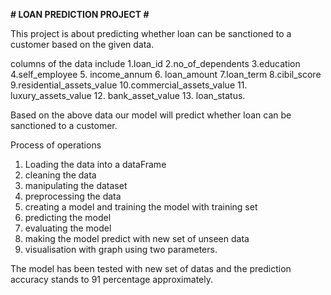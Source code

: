 **# LOAN PREDICTION PROJECT #**



This project is about predicting whether loan can be sanctioned to a customer based on the given data.



columns of the data include 1.loan\_id 2.no\_of\_dependents 3.education 4.self\_employee 5. income\_annum 6. loan\_amount 7.loan\_term	 8.cibil\_score 9.residential\_assets\_value 10.commercial\_assets\_value 11. luxury\_assets\_value 12. bank\_asset\_value 13. loan\_status.



Based on the above data our model will predict whether loan can be sanctioned to a customer.



Process of operations



1. Loading the data into a dataFrame
2. cleaning the data
3. manipulating the dataset
4. preprocessing the data
5. creating a model and training the model with training set
6. predicting the model
7. evaluating the model
8. making the model predict with new set of unseen data
9. visualisation with graph using two parameters.





The model has been tested with new set of datas and the prediction accuracy stands to 91 percentage approximately.

